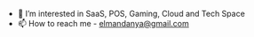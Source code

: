 - 👀 I’m interested in SaaS, POS, Gaming, Cloud and Tech Space
- 📫 How to reach me - elmandanya@gmail.com

<!---
elmandan/elmandan is a ✨ special ✨ repository because its `README.md` (this file) appears on your GitHub profile.
You can click the Preview link to take a look at your changes.
--->
